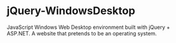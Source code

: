 # jQuery-WindowsDesktop
JavaScript Windows Web Desktop environment built with jQuery + ASP.NET. A website that pretends to be an operating system.

